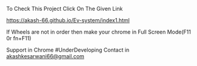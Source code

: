 To Check This Project Click On The Given Link

https://akash-66.github.io/Ev-system/index1.html

If Wheels are not in order then make your chrome in Full Screen Mode(F11 0r fn+F11)

Support in 
Chrome
#UnderDeveloping
Contact in akashkesarwani66@gmail.com

